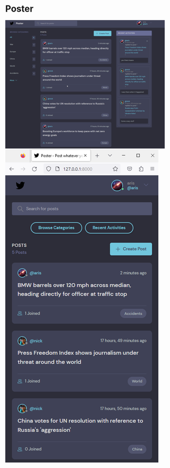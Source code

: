 # Poster
![Alt text](desktop-view.png?raw=true "Desktop View")
![Alt text](mobile-view.png?raw=true "Mobile View")
